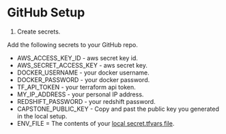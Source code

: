 # GitHub Setup

1. Create secrets.

Add the following secrets to your GitHub repo. 

- AWS_ACCESS_KEY_ID - aws secret key id. 
- AWS_SECRET_ACCESS_KEY - aws secret key.
- DOCKER_USERNAME - your docker username.
- DOCKER_PASSWORD - your docker password.
- TF_API_TOKEN - your terraform api token.
- MY_IP_ADDRESS - your personal IP address. 
- REDSHIFT_PASSWORD - your redshift password.
- CAPSTONE_PUBLIC_KEY - Copy and past the public key you generated in the local setup. 
- ENV_FILE = The contents of your [local secret.tfvars file](https://github.com/Zesky665/DEZC_2023_Capstone/blob/final/misc/Local_Setup.md).

